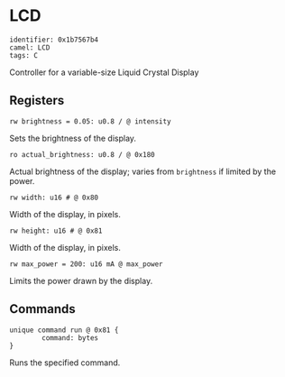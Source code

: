 # LCD

    identifier: 0x1b7567b4
    camel: LCD
    tags: C

Controller for a variable-size Liquid Crystal Display

## Registers

    rw brightness = 0.05: u0.8 / @ intensity

Sets the brightness of the display.

    ro actual_brightness: u0.8 / @ 0x180

Actual brightness of the display; varies from `brightness` if limited by the power.

    rw width: u16 # @ 0x80

Width of the display, in pixels.

    rw height: u16 # @ 0x81

Width of the display, in pixels.

    rw max_power = 200: u16 mA @ max_power

Limits the power drawn by the display.

## Commands

    unique command run @ 0x81 {
            command: bytes
    }

Runs the specified command.
